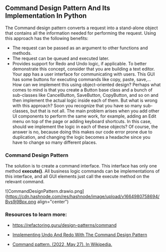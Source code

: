 ## Command Design Pattern And Its Implementation In Python

The Command design pattern converts a request into a stand-alone object that contains all the information needed for performing the request. Using this approach has the following benefits:
- The request can be passed as an argument to other functions and methods.
- The request can be queued and executed later.
- Provides support for Redo and Undo logic, if applicable.
To better demonstrate this concept, consider that you are building a text editor. Your app has a user interface for communicating with users. This GUI has some buttons for executing commands like copy, paste, save,... How can we implement this using object-oriented design? Perhaps what comes to mind is that you create a Button base class and a bunch of sub-classes like CancelButton, SaveButton, CopyButton, and so on and then implement the actual logic inside each of them. But what is wrong with this approach? Soon you recognize that you have so many sub-classes, but that is not all. The main problem arises when you add other UI components to perform the same work, for example, adding an Edit menu on top of the page or adding keyboard shortcuts. In this case, should we implement the logic in each of these objects? Of course, the answer is no, because doing this makes our code error prone due to duplication, and changing the logic becomes a headache since you have to change so many different places. 
### Command Design Pattern
The solution is to create a command interface. This interface has only one method **execute()**. All business logic commands can be implementations of this interface, and all GUI elements just call the execute method on the relevant command.

![CommandDesignPattern.drawio.png](https://cdn.hashnode.com/res/hashnode/image/upload/v1664980758694/Bvs9j9Bpx.png align="center")
### Resources to learn more:

- https://refactoring.guru/design-patterns/command

- [Implementing Undo And Redo With The Command Design Pattern](https://youtu.be/FM71_a3txTo)

- [Command pattern. (2022, May 27). In Wikipedia.](https://en.wikipedia.org/wiki/Command_pattern)







